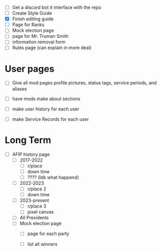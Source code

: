 - [ ] Get a discord bot it interface with the repo
- [ ] Create Style Guide
- [x] Finish editing guide
- [ ] Page for Ranks
- [ ] Mock election page
- [ ] page for Mr. Truman Smith
- [ ] information removal form
- [ ] Rules page (can explain in more deal)

# User pages
- [ ] Give all mod pages profile pictures, status tags, service periods, and aliases 
- [ ] have mods make about sections
- [ ] make user history for each user
- [ ] make Service Records for each user




# Long Term
- [ ] AFIP history page
	- [ ] 2017-2022
		- [ ] r/place
		- [ ] down time
		- [ ] ???? (Idk what happend)
	- [ ] 2022-2023
		- [ ] r/place 2
		- [ ] down time
	- [ ] 2023-present
		- [ ] r/place 3
		- [ ] pixel canvas
	- [ ] All Presidents 
	- [ ] Mock election page
		- [ ] page for each party
		- [ ] list all winners


